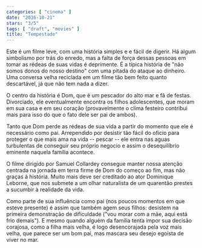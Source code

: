 ```yaml
---
categories: [ "cinema" ]
date: "2016-10-21"
stars: "3/5"
tags: [ "draft", "movies" ]
title: "Tempestade"
---
```

Este é um filme leve, com uma história simples e e fácil de
digerir. Há algum simbolismo por trás do enredo, mas a falta de força
dessas pessoas em tomar as rédeas de suas vidas é deprimente. É a
típica história de "não somos donos do nosso destino" com uma pitada
do ataque ao dinheiro. Uma conversa velha reciclada em um filme tão
bem feito quanto descartável, já que não tem nada a dizer.

O centro da história é Dom, que é um pescador do alto mar e fã de
festas. Divorciado, ele eventualmente encontra os filhos adolescentes,
que moram em sua casa e em seu coração (provavelmente o clima festeiro
contribui mais para isso do que o fato dele ser pai de ambos).

Tanto que Dom perde as rédeas de sua vida a partir do momento que ele
é necessário como pai. Arrependido por desistir tão fácil do ofício
para proteger o que mais ama na vida -- pescar -- ele entra nas aguas
turbulentas de conseguir seu próprio negocio e assim o desequilíbrio
eminente naquela família acontece.

O filme dirigido por Samuel Collardey consegue manter nossa atenção
centrada na jornada em terra firme de Dom do começo ao fim, mas não
graças à história. Muito mais deve ser creditado ao ator Dominique
Leborne, que nos submete a um olhar naturalista de um quarentão prestes
a sucumbir à realidade da vida.

Como parte de sua influência como pai (nos poucos momentos em que esteve
presente) é assim que também agem seus filhos: desistem na primeira
demonstração de dificuldade ("vou morar com a mãe, aqui está frio
demais"). E mesmo quando alguém da família tenta impor sua decisão
corajosa, como a filha mais velha, é logo desencorajada pela voz mais
velha, que parece ser um bom pai, mas mascara seu desejo egoísta de
viver no mar.

